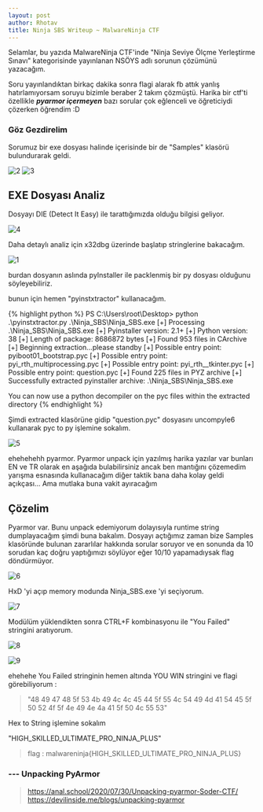 ```yaml
---
layout: post
author: Rhotav
title: Ninja SBS Writeup ~ MalwareNinja CTF
---
```


Selamlar, bu yazıda MalwareNinja CTF'inde "Ninja Seviye Ölçme Yerleştirme Sınavı" kategorisinde yayınlanan NSÖYS adlı sorunun çözümünü yazacağım.

Soru yayınlandıktan birkaç dakika sonra flagi alarak fb attık yanlış hatırlamıyorsam soruyu bizimle beraber 2 takım çözmüştü. Harika bir ctf'ti özellikle ***pyarmor içermeyen*** bazı sorular çok eğlenceli ve öğreticiydi çözerken öğrendim :D

### Göz Gezdirelim

Sorumuz bir exe dosyası halinde içerisinde bir de "Samples" klasörü bulundurarak geldi.

![2](https://user-images.githubusercontent.com/54905232/103215367-31516400-4924-11eb-99d2-fd707644f310.png)
![3](https://user-images.githubusercontent.com/54905232/103215375-38787200-4924-11eb-9b3e-66eff931d9d1.png)

## EXE Dosyası Analiz

Dosyayı DIE (Detect It Easy) ile tarattığımızda olduğu bilgisi geliyor.

![4](https://user-images.githubusercontent.com/54905232/103215382-3f9f8000-4924-11eb-980f-626f79c28b18.png)

Daha detaylı analiz için x32dbg üzerinde başlatıp stringlerine bakacağım.

![1](https://user-images.githubusercontent.com/54905232/103215354-28609280-4924-11eb-9723-61319b195dee.png)

burdan dosyanın aslında pyInstaller ile packlenmiş bir py dosyası olduğunu söyleyebiliriz.

bunun için hemen "pyinstxtractor" kullanacağım. 

{% highlight python %}
PS C:\Users\root\Desktop> python .\pyinstxtractor.py .\Ninja_SBS\Ninja_SBS.exe
[+] Processing .\Ninja_SBS\Ninja_SBS.exe
[+] Pyinstaller version: 2.1+
[+] Python version: 38
[+] Length of package: 8686872 bytes
[+] Found 953 files in CArchive
[+] Beginning extraction...please standby
[+] Possible entry point: pyiboot01_bootstrap.pyc
[+] Possible entry point: pyi_rth_multiprocessing.pyc
[+] Possible entry point: pyi_rth__tkinter.pyc
[+] Possible entry point: question.pyc
[+] Found 225 files in PYZ archive
[+] Successfully extracted pyinstaller archive: .\Ninja_SBS\Ninja_SBS.exe

You can now use a python decompiler on the pyc files within the extracted directory
{% endhighlight %}

Şimdi extracted klasörüne gidip "question.pyc" dosyasını uncompyle6 kullanarak pyc to py işlemine sokalım.

![5](https://user-images.githubusercontent.com/54905232/103215414-51812300-4924-11eb-98b3-d1ec373c66da.png)

ehehehehh pyarmor. Pyarmor unpack için yazılmış harika yazılar var bunları EN ve TR olarak en aşağıda bulabilirsiniz ancak ben mantığını çözemedim yarışma esnasında kullanacağım diğer taktik bana daha kolay geldi açıkçası... Ama mutlaka buna vakit ayıracağım

## Çözelim

Pyarmor var. Bunu unpack edemiyorum dolayısıyla runtime string dumplayacağım şimdi buna bakalım.
Dosyayı açtığımız zaman bize Samples klasöründe bulunan zararlılar hakkında sorular soruyor ve en sonunda da 10 sorudan kaç doğru yaptığımızı söylüyor eğer 10/10 yapamadıysak flag döndürmüyor.

![6](https://user-images.githubusercontent.com/54905232/103215423-5940c780-4924-11eb-9520-713bc47c4585.png)

HxD 'yi açıp memory modunda Ninja_SBS.exe 'yi seçiyorum.

![7](https://user-images.githubusercontent.com/54905232/103215437-6067d580-4924-11eb-834d-ef0d8c4d5122.png)

Modülüm yüklendikten sonra CTRL+F kombinasyonu ile "You Failed" stringini aratıyorum.

![8](https://user-images.githubusercontent.com/54905232/103215441-66f64d00-4924-11eb-99c3-16defa57b302.png)

![9](https://user-images.githubusercontent.com/54905232/103215459-6fe71e80-4924-11eb-96d0-e6487b0a2f25.png)

ehehehe You Failed stringinin hemen altında YOU WIN stringini ve flagi görebiliyorum :

> "48 49 47 48 5f 53 4b 49 4c 4c 45 44 5f 55 4c 54 49 4d 41 54 45 5f 50 52 4f 5f 4e 49 4e 4a 41 5f 50 4c 55 53"

Hex to String işlemine sokalım

"HIGH_SKILLED_ULTIMATE_PRO_NINJA_PLUS"

> flag : malwareninja{HIGH_SKILLED_ULTIMATE_PRO_NINJA_PLUS}

### --- Unpacking PyArmor
> https://anal.school/2020/07/30/Unpacking-pyarmor-Soder-CTF/
> https://devilinside.me/blogs/unpacking-pyarmor
